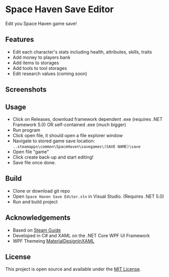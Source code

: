 # Space Haven Save Editor

Edit you Space Haven game save!
## Features
- Edit each character's stats including health, attributes, skills, traits
- Add money to players bank
- Add items to storages
- Add tools to tool storages
- Edit research values (coming soon)

## Screenshots
<!-- ![Example screenshot](./img/screenshot.png) -->

## Usage
- Click on Releases, download framework dependent .exe (requires .NET Framework 5.0) OR self-contained .exe (much bigger)
- Run program
- Click open file, it should open a file explorer window
- Navigate to stored game save location:
`..steamapps\common\SpaceHaven\savegames\(SAVE NAME)\save`
- Open file "game"
- Click create back-up and start editing!
- Save file once done.

## Build
- Clone or download git repo
- Open `Space Haven Save Editor.sln` in Visual Studio. (Requires .NET 5.0)
- Run and build project

## Acknowledgements
- Based on [Steam Guide](https://steamcommunity.com/sharedfiles/filedetails/?id=2120100221)
- Developed in C# and XAML on the .NET Core WPF UI Framework
- WPF Themeing [MaterialDesignInXAML](https://github.com/MaterialDesignInXAML/MaterialDesignInXamlToolkit)

## License
This project is open source and available under the [MIT License](LICENSE). 
